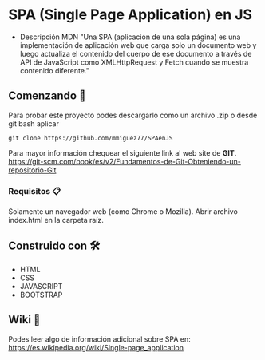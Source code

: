 # SPA (Single Page Application) en JS

- Descripción MDN
"Una SPA (aplicación de una sola página) es una implementación de aplicación web que carga solo un documento web y 
luego actualiza el contenido del cuerpo de ese documento a través de API de JavaScript como XMLHttpRequest y Fetch 
cuando se muestra contenido diferente."

## Comenzando 🚀

Para probar este proyecto podes descargarlo como un archivo .zip o desde git bash aplicar 
```
git clone https://github.com/mmiguez77/SPAenJS
```
Para mayor información chequear el siguiente link al web site de **GIT**.
https://git-scm.com/book/es/v2/Fundamentos-de-Git-Obteniendo-un-repositorio-Git

### Requisitos 📋

Solamente un navegador web (como Chrome o Mozilla).
Abrir archivo index.html en la carpeta raíz.

## Construido con 🛠️

* HTML
* CSS
* JAVASCRIPT
* BOOTSTRAP

## Wiki 📖

Podes leer algo de información adicional sobre SPA en:
https://es.wikipedia.org/wiki/Single-page_application
